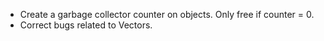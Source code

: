 - Create a garbage collector counter on objects. Only free if counter = 0.
- Correct bugs related to Vectors.
